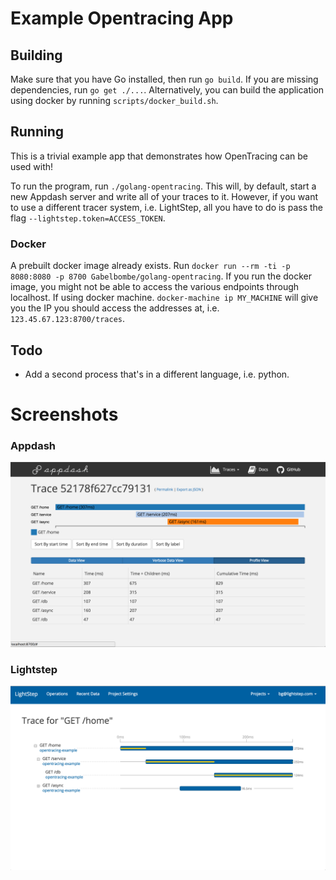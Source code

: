 # Example Opentracing App

## Building


Make sure that you have Go installed, then run `go build`. If you are missing
dependencies, run `go get ./...`. Alternatively, you can build the application
using docker by running `scripts/docker_build.sh`.

## Running
This is a trivial example app that demonstrates how OpenTracing can be
used with!

To run the program, run `./golang-opentracing`. This will, by default,
start a new Appdash server and write all of your traces to it. However,
if you want to use a different tracer system, i.e. LightStep, all you have
to do is pass the flag `--lightstep.token=ACCESS_TOKEN`.

### Docker
A prebuilt docker image already exists. Run
`docker run --rm -ti -p 8080:8080 -p 8700 Gabelbombe/golang-opentracing`.
If you run the docker image, you might not be able to
access the various endpoints through localhost. If using docker machine.
`docker-machine ip MY_MACHINE` will give you the IP you should access the
addresses at, i.e. `123.45.67.123:8700/traces`.

## Todo
* Add a second process that's in a different language, i.e. python.

# Screenshots
### Appdash
![alt text](/assets/appdash.png)

### Lightstep
![Lightstep](/assets/lightstep.png)
